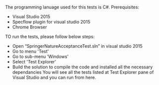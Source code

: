 The programming lanuage used for this tests is C#.
Prerequisites:
- Visual Studio 2015
- Specflow plugin for visual studio 2015
- Chrome Browser

TO run the tests, please follow below steps:
- Open “SpringerNatureAcceptanceTest.sln” in visual studio 2015
- Go to menu 'Test'
- Go to sub-menu 'Windows'
- Select 'Test Explorer'
- Build the solution to compile the code and installed all the necessary dependancies
  You will see all the tests listed at Test Explorer pane of Visual Studio and you can run from here.
 

